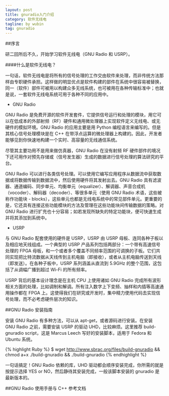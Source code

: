```yaml
---
layout: post
title: gnuradio入门介绍
category: 软件无线电
tagline: by wubin
tag: gnuradio
---
```


##序言

研二回所后不久，开始学习软件无线电（GNU Radio 和 USRP）。


####什么是软件无线电？

一句话，软件无线电是将所有的信号处理的工作交由软件来处理，而非传统方法那样由专职硬件承担。这样做的明显优点是软件构建的部件在系统中很容易被替换，同一（软件）部件可被用以构建众多无线系统，也可被用在各种传输标准中；也就是说，一套软件无线电系统可用于各种不同的应用中。
<!--more-->
* GNU Radio

GNU Radio 是免费开源的软件开发套件，它提供信号运行和处理的模块，用它可以在低成本的外部射频（RF）硬件和通用微处理器上实现软件定义无线电、或无硬件的模拟环境。GNU Radio 的应用主要是用 Python 编程语言来编写的。但是其核心信号处理模块是在 C++ 在带浮点运算的微处理器上构建的。因此，开发者能够见到你快速地构建一个实时、高容量的无线通信系统。

尽管其主要功用不是用来做仿真器，GNU Radio 在没有射频 RF 硬件部件的境况下还可用作对预先存储或（信号发生器）生成的数据进行信号处理的算法研究的平台。

GNU Radio 可以进行各类信号处理。可以使用它编写应用程序从数据流中获取数据或将数据传输到数据流中，然后使用硬件将其发射出去。GNU Radio 具有滤波器、通道编码、同步单元、均衡单元（equalizer）、解调器、声音合成机（vocoder）、解码器（decoder）、等很多单元（使用 GNU Radio 术语，这些被称作功能块 - blocks），这些单元也都是无线电系统中的常见部件单元。更重要的是，它还具有连接这些功能模块的方法及管理在这些功能块间传输数据的策略。对 GNU Radio 进行扩充也十分容易；如若发现所缺失的特定功能块，便可快速生成并将其添加到系统中。

* USRP

与 GNU Radio 配套使用的硬件是 USRP，USRP 由 USRP 母板、连同各种子板以及相应地天线组成。一个典型的 USRP 产品系列包括两部分：一个带有高速信号处理的 FPGA 母板，和一个或者多个覆盖不同频率范围的可调换的子板。它们共同实现把比特流数据从天线传到主机电脑（即接收），或者从主机电脑传送到天线（即发送）。在各种子板中，USRP 系列涵盖从直流到 5.9GHz 的整个范围，这包括了从调幅广播到超过 Wi-Fi 的所有频率。

USRP 背后的基本设计理念是在主机 CPU 上使用诸如 GNU Radio 完成所有波形相关方面的处理，比如调制和解调。所有注入数字上下变频、抽样和内插等高速通用操作都在 FPGA 上。这使得我们在研究或开发时，集中精力使用代码去实现信号处理，而不必考虑硬件层次的知识。


##GNU Radio 安装指南

安装 GNU Radio 有多种方法，可以从 apt-get，或者源码进行安装。在安装 GNU Radio 之前，需要安装 USRP 的驱动 UHD，比较麻烦。这里推荐 build-gnuradio script，这是 Marcus Leech 写好的安装脚本，适用于 Fedora 和 Ubuntu 系统。

{% highlight Ruby %}
$ wget http://www.sbrac.org/files/build-gnuradio && chmod a+x ./build-gnuradio && ./build-gnuradio
{% endhighlight %}

一句话搞定！GNU Radio 依赖的库，UHD 驱动都会顺序安装完成，你所需的就是按提示选择 YES or NO，然后静待其安装完成，一般该脚本安装的 gnuradio 是最新版本的。


##GNU Radio 使用手册与 C++ 参考文档



